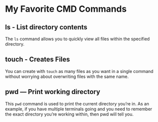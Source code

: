 # My Favorite CMD Commands

## ls - List directory contents

The ```ls``` command allows you to quickly view all files within the specified directory.


## touch - Creates Files

You can create with ```touch``` as many files as you want in a single command without worrying about overwriting files with the same name.


## pwd — Print working directory

This ```pwd``` command is used to print the current directory you’re in. As an example, if you have multiple terminals going and you need to remember the exact directory you’re working within, then pwd will tell you.
